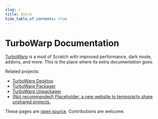 ```yaml
---
slug: /
title: Intro
hide_table_of_contents: true
---
```


# TurboWarp Documentation

[TurboWarp](https://turbowarp.org/) is a mod of Scratch with improved performance, dark mode, addons, and more. This is the place where its extra documentation goes.

Related projects:

 - [TurboWarp Desktop](https://desktop.turbowarp.org/)
 - [TurboWarp Packager](https://packager.turbowarp.org/)
 - [TurboWarp Unpackager](https://turbowarp.github.io/unpackager/)
 - [(Not recommended) Placeholder, a new website to temporarily share unshared projects.](https://placeholder-staging.muffin.ink/)

These pages are [open source](https://github.com/TurboWarp/docs). Contributions are welcome.
